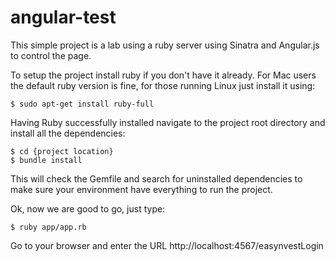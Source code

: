 # angular-test

This simple project is a lab using a ruby server using Sinatra and Angular.js to control the page.

To setup the project install ruby if you don't have it already. For Mac users the default ruby version is fine, for those
running Linux just install it using:

```shell
$ sudo apt-get install ruby-full
```

Having Ruby successfully installed navigate to the project root directory and install all the dependencies:

```shell
$ cd {project location}
$ bundle install
```

This will check the Gemfile and search for uninstalled dependencies to make sure your environment have everything to 
run the project.

Ok, now we are good to go, just type:

```shell
$ ruby app/app.rb
```

Go to your browser and enter the URL http://localhost:4567/easynvestLogin
